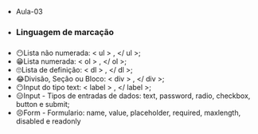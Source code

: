 - Aula-03 
- <h3>Linguagem de marcação<h3>
- 😶Lista não numerada: < ul > , </ ul >;
- 😁Lista numerada: < ol > , </ ol >;
- 🙄Lista de definição: < dl > , </ dl >;
- 😂Divisão, Seção ou Bloco: < div > , </ div >;
- 😶Input do tipo text: < label > , </ label >;
- 😑Input - Tipos de entradas de dados: text, password, radio, checkbox, button e submit;
- 😣Form - Formulario: name, value, placeholder, required, maxlength, disabled e readonly